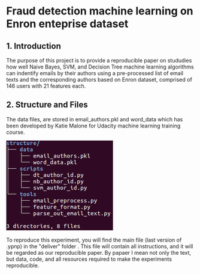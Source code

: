
# Fraud detection machine learning on Enron enteprise dataset

## 1. Introduction

The purpose of this project is to provide a reproducible paper on stududies how well Naive Bayes, SVM, and Decision Tree machine learning algorithms can indentify emails by their authors using a pre-processed list of email texts and the corresponding authors based on Enron dataset, comprised of 146 users with 21 features each.

## 2. Structure and Files

The data files, are stored in email_authors.pkl and word_data which has been developed by Katie Malone for Udacity machine learning training course.

<img src="structure.png" />

To reproduce this experiment, you will find the main file (last version of .ypnp) in the "deliver" folder . This file will contain all instructions, and it will be regarded as our reproducible paper. By papaer I mean not only the text, but data, code, and all resources required to make the experiments reproducible. 



